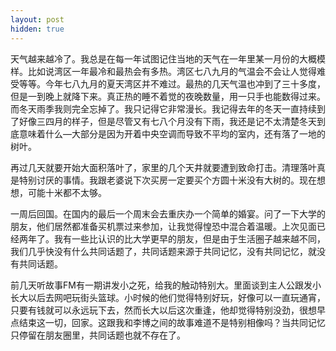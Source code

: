 ```yaml
---
layout: post
hidden: true
---
```


天气越来越冷了。我总是在每一年试图记住当地的天气在一年里某一月份的大概模样。比如说湾区一年最冷和最热会有多热。湾区七八九月的气温会不会让人觉得难受等等。今年七八九月的夏天湾区并不难过。最热的几天气温也冲到了三十多度，但是一到晚上就降下来。真正热的睡不着觉的夜晚数量，用一只手也能数得过来。而冬天雨季我则完全忘掉了。我只记得它非常漫长。我记得去年的冬天一直持续到了好像三四月的样子，但是尽管又有七八个月没有下雨，我还是记不太清楚冬天到底意味着什么—大部分是因为开着中央空调而导致不平均的室内，还有落了一地的树叶。

再过几天就要开始大面积落叶了，家里的几个天井就要遭到致命打击。清理落叶真是特别讨厌的事情。我跟老婆说下次买房一定要买个方圆十米没有大树的。现在想想，可能十米都不太够。

一周后回国。在国内的最后一个周末会去重庆办一个简单的婚宴。问了一下大学的朋友，他们居然都准备买机票过来参加，让我觉得惶恐中混合着温暖。上次见面已经两年了。我有一些比认识的比大学更早的朋友，但是由于生活圈子越来越不同，我们几乎快没有什么共同话题了，共同话题来源于共同记忆，没有共同记忆，就没有共同话题。

前几天听故事FM有一期讲发小之死，给我的触动特别大。里面谈到主人公跟发小长大以后去网吧玩街头篮球。小时候的他们觉得特别好玩，好像可以一直玩通宵，只要有钱就可以永远玩下去，然而长大以后这次重逢，他却觉得特别没劲，很想早点结束这一切，回家。这跟我和李博之间的故事难道不是特别相像吗？当共同记忆只停留在朋友圈里，共同话题也就不存在了。